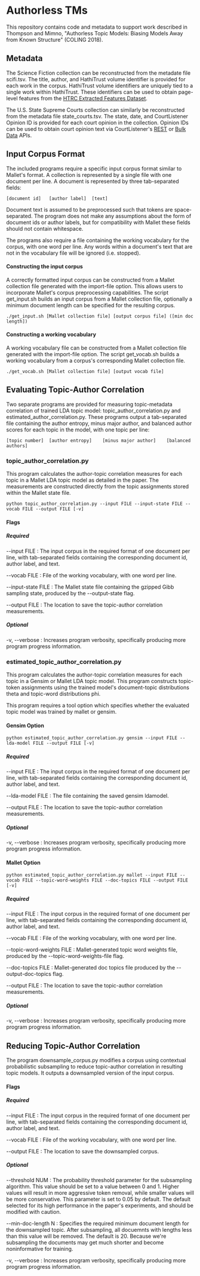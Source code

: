 Authorless TMs
==============
This repository contains code and metadata to support work described in
Thompson and Mimno, "Authorless Topic Models: Biasing Models Away from
Known Structure" (COLING 2018).


Metadata
--------
The Science Fiction collection can be reconstructed from the metadate file scifi.tsv.
The title, author, and HathiTrust volume identifier is provided for each work in the corpus.
HathiTrust volume identifiers are uniquely tied to a single work within HathiTrust.
These identifiers can be used to obtain page-level features from the [HTRC Extracted 
Features Dataset](https://wiki.htrc.illinois.edu/display/COM/Extracted+Features+Dataset).

The U.S. State Supreme Courts collection can similarly be reconstructed from the 
metadata file state\_courts.tsv.
The state, date, and CourtListener Opinion ID is provided for each court opinion in the 
collection.
Opinion IDs can be used to obtain court opinion text via CourtListener's 
[REST](https://www.courtlistener.com/api/rest-info) or 
[Bulk Data](https://www.courlistener.com/api/bulk-info) APIs.


Input Corpus Format
-------------
The included programs require a specific input corpus format similar to Mallet's format.
A collection is represented by a single file with one document per line.
A document is represented by three tab-separated fields:

```
[document id]	[author label]	[text]
```

Document text is assumed to be preprocessed such that tokens are space-separated.
The program does not make any assumptions about the form of document ids or author labels,
but for compatibility with Mallet these fields should not contain whitespace.

The programs also require a file containing the working vocabulary for the corpus, with 
one word per line.
Any words within a document's text that are not in the vocabulary file will be ignored 
(i.e. stopped).

#### Constructing the input corpus
A correctly formatted input corpus can be constructed from a Mallet collection file 
generated with the import-file option. This allows users to incorporate Mallet's corpus 
preprocessing capabilities. The script get\_input.sh builds an input corpus from a 
Mallet collection file, optionally a minimum document length can be specified for the 
resulting corpus.
```
./get_input.sh [Mallet collection file] [output corpus file] ([min doc length])
```

#### Constructing a working vocabulary
A working vocabulary file can be constructed from a Mallet collection file generated with 
the import-file option. The script get\_vocab.sh builds a working vocabulary from a 
corpus's corresponding Mallet collection file.

```
./get_vocab.sh [Mallet collection file] [output vocab file]
```


Evaluating Topic-Author Correlation
-----------------------------------
Two separate programs are provided for measuring topic-metadata correlation of trained 
LDA topic model: topic\_author\_correlation.py and estimated\_author\_correlation.py.
These programs output a tab-separated file containing the author entropy, 
minus major author, and balanced author scores for each topic in the model, with one 
topic per line:
```
[topic number]	[author entropy]	[minus major author]	[balanced authors]
```

### topic\_author\_correlation.py
This program calculates the author-topic correlation measures for each topic in a 
Mallet LDA topic model as detailed in the paper. The measurements are constructed 
directly from the topic assignments stored within the Mallet state file.
```
python topic_author_correlation.py --input FILE --input-state FILE --vocab FILE --output FILE [-v] 
```
#### Flags

##### Required
--input FILE : The input corpus in the required format of one document per line,
                with tab-separated fields containing the corresponding document id,
                author label, and text.

--vocab FILE : File of the working vocabulary, with one word per line.

--input-state FILE : The Mallet state file containing the gzipped Gibb sampling state,
                     produced by the --output-state flag.


--output FILE : The location to save the topic-author correlation measurements.

##### Optional
-v, --verbose : Increases program verbosity, specifically producing more program progress 
                information.

### estimated\_topic\_author\_correlation.py
This program calculates the author-topic correlation measures for each topic in a 
Gensim or Mallet LDA topic model. This program constructs topic-token assignments 
using the trained model's document-topic distributions theta and topic-word 
distributions phi. 

This program requires a tool option which specifies whether the evaluated topic 
model was trained by mallet or gensim.

#### Gensim Option
```
python estimated_topic_author_correlation.py gensim --input FILE --lda-model FILE --output FILE [-v]
```

##### Required
--input FILE : The input corpus in the required format of one document per line,
                with tab-separated fields containing the corresponding document id,
                author label, and text.

--lda-model FILE : The file containing the saved gensim ldamodel.

--output FILE : The location to save the topic-author correlation measurements.

##### Optional
-v, --verbose : Increases program verbosity, specifically producing more program progress 
                information.


#### Mallet Option
```
python estimated_topic_author_correlation.py mallet --input FILE --vocab FILE --topic-word-weights FILE --doc-topics FILE --output FILE [-v]
```

##### Required
--input FILE : The input corpus in the required format of one document per line,
                with tab-separated fields containing the corresponding document id,
                author label, and text.

--vocab FILE : File of the working vocabulary, with one word per line.

--topic-word-weights FILE : Mallet-generated topic word weights file, produced by 
                            the --topic-word-weights-file flag.

--doc-topics FILE : Mallet-generated doc topics file produced by the 
                    --output-doc-topics flag.

--output FILE : The location to save the topic-author correlation measurements.

##### Optional

-v, --verbose : Increases program verbosity, specifically producing more program progress 
                information.


Reducing Topic-Author Correlation
---------------------------------
The program downsample\_corpus.py modifies a corpus using contextual probabilistic 
subsampling to reduce topic-author correlation in resulting topic models.
It outputs a downsampled version of the input corpus.

#### Flags

##### Required
--input FILE : The input corpus in the required format of one document per line,
                with tab-separated fields containing the corresponding document id,
                author label, and text.

--vocab FILE : File of the working vocabulary, with one word per line.

--output FILE : The location to save the downsampled corpus.

##### Optional
--threshold NUM : The probability threshold parameter for the subsampling algorithm.
                  This value should be set to a value between 0 and 1. Higher values 
                  will result in more aggressive token removal, while smaller values
                  will be more conservative. This parameter is set to 0.05 by default.
                  The default selected for its high performance in the paper's 
                  experiments, and should be modified with caution.

--min-doc-length N : Specifies the required minimum document length for the downsampled
                     topic. After subsampling, all docuemnts with lengths less than this
                     value will be removed. The default is 20. Because we're subsampling 
                     the documents may get much shorter and become noninformative for 
                     training.

-v, --verbose : Increases program verbosity, specifically producing more program progress 
                information.


